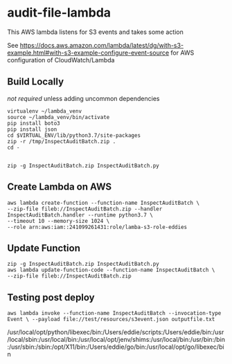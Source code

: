# audit-file-lambda
This AWS lambda listens for S3 events and takes some action


See https://docs.aws.amazon.com/lambda/latest/dg/with-s3-example.html#with-s3-example-configure-event-source for AWS configuration of CloudWatch/Lambda



## Build Locally

*not required* unless adding uncommon dependencies
```
virtualenv ~/lambda_venv
source ~/lambda_venv/bin/activate
pip install boto3
pip install json
cd $VIRTUAL_ENV/lib/python3.7/site-packages
zip -r /tmp/InspectAuditBatch.zip .
cd -
```

```

zip -g InspectAuditBatch.zip InspectAuditBatch.py 
```


## Create Lambda on AWS

```
aws lambda create-function --function-name InspectAuditBatch \
--zip-file fileb://InspectAuditBatch.zip --handler InspectAuditBatch.handler --runtime python3.7 \
--timeout 10 --memory-size 1024 \
--role arn:aws:iam::241099261431:role/lamba-s3-role-eddies
```

## Update Function


```
zip -g InspectAuditBatch.zip InspectAuditBatch.py 
aws lambda update-function-code --function-name InspectAuditBatch \
--zip-file fileb://InspectAuditBatch.zip 
```


## Testing post deploy

`aws lambda invoke --function-name InspectAuditBatch --invocation-type Event \
--payload file://test/resources/s3event.json outputfile.txt`



/usr/local/opt/python/libexec/bin:/Users/eddie/scripts:/Users/eddie/bin:/usr/local/sbin:/usr/local/bin:/usr/local/opt/jenv/shims:/usr/local/bin:/usr/bin:/bin:/usr/sbin:/sbin:/opt/X11/bin:/Users/eddie/go/bin:/usr/local/opt/go/libexec/bin